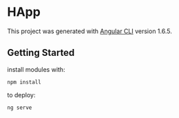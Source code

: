 # HApp

This project was generated with [Angular CLI](https://github.com/angular/angular-cli) version 1.6.5.

## Getting Started

install modules with: 

```npm install```

to deploy: 

```ng serve```